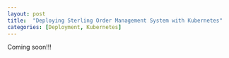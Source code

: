 ```yaml
---
layout: post
title:  "Deploying Sterling Order Management System with Kubernetes"
categories: [Deployment, Kubernetes]
---
```

Coming soon!!!
